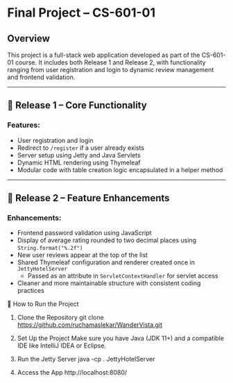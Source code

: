 # Final Project – CS-601-01

## Overview

This project is a full-stack web application developed as part of the CS-601-01 course. It includes both Release 1 and Release 2, with functionality ranging from user registration and login to dynamic review management and frontend validation.

---

## 🔹 Release 1 – Core Functionality

### Features:
- User registration and login
- Redirect to `/register` if a user already exists
- Server setup using Jetty and Java Servlets
- Dynamic HTML rendering using Thymeleaf
- Modular code with table creation logic encapsulated in a helper method

---

## 🔹 Release 2 – Feature Enhancements

### Enhancements:
- Frontend password validation using JavaScript
- Display of average rating rounded to two decimal places using `String.format("%.2f")`
- New user reviews appear at the top of the list
- Shared Thymeleaf configuration and renderer created once in `JettyHotelServer`
  - Passed as an attribute in `ServletContextHandler` for servlet access
- Cleaner and more maintainable structure with consistent coding practices

🚀 How to Run the Project

1. Clone the Repository
git clone https://github.com/ruchamaslekar/WanderVista.git

2. Set Up the Project
Make sure you have Java (JDK 11+) and a compatible IDE like IntelliJ IDEA or Eclipse.

3. Run the Jetty Server
java -cp . JettyHotelServer

4. Access the App
http://localhost:8080/
